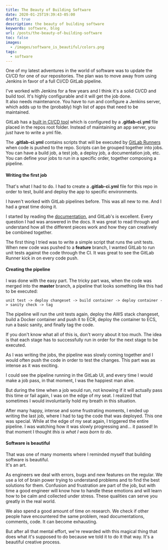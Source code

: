 ```yaml
---
title: The Beauty of Building Software
date: 2020-01-25T19:39:43-05:00
draft: true
description: the beauty of building software
keywords: software, blog
url: /posts/the-beauty-of-building-software
toc: false
images:
  - /images/software_is_beautiful/colors.png
tags:
  - software
---
```


One of my latest adventures in the world of software was to update the CI/CD for one of our repositories. The plan was to move away from using Jenkins in favor of a full CI/CD GitLab pipeline.

I've worked with Jenkins for a few years and I think it's a solid CI/CD and build tool. It's highly configurable and it will get the job done.  
It also needs maintenance. You have to run and configure a Jenkins server, which adds up to the (probably) high list of apps that need to be maintained.

GitLab has a [built in CI/CD tool](https://docs.gitlab.com/ee/ci/) which is configured by a **.gitlab-ci.yml** file placed in the repos root folder. Instead of maintaining an app server, you *just* have to write a yml file.

The **.gitlab-ci.yml** contains scripts that will be executed by [GitLab Runners](https://docs.gitlab.com/runner/) when code is pushed to the repo. Scripts can be grouped together into jobs. You can have a build job, a test job, a deploy job, a documentation job, etc. You can define your jobs to run in a specific order, together composing a pipeline.

#### Writing the first job

That's what I had to do. I had to create a **.gitlab-ci.yml** file for this repo in order to test, build and deploy the app to specific environments.

I haven't worked with GitLab pipelines before. This was all new to me. And I had a great time doing it.

I started by reading the [documentation](https://docs.gitlab.com/ee/ci/yaml/), and GitLab's is excellent. Every question I had was answered in the docs. It was great to read through and understand how all the different pieces work and how they can creatively be combined together.

The first thing I tried was to write a simple script that runs the unit tests. When new code was pushed to a **feature** branch, I wanted GitLab to run unit tests against the code through the CI. It was great to see the GitLab Runner kick in on every code push.

#### Creating the pipeline

I was done with the easy part. The tricky part was, when the code was merged into the **master** branch, a pipeline that looks something like this had to be executed:

```
unit test -> deploy changeset -> build container -> deploy container -> sanity check -> tag
```

The pipeline will run the unit tests again, deploy the AWS stack changeset, build a Docker container and push it to ECR, deploy the container to ECS, run a basic sanity, and finally tag the code.

If you don't know what all of this is, don't worry about it too much. The idea is that each stage has to successfully run in order for the next stage to be executed.

As I was writing the jobs, the pipeline was slowly coming together and I would often push the code in order to test the changes. This part was as intense as it was exciting.

I could see the pipeline running in the GitLab UI, and every time I would make a job pass, in that moment, I was the happiest man alive.

But during the time when a job would run, not knowing if it will actually pass this time or fail again, I was on the edge of my seat. I realized that sometimes I would involuntarily hold my breath in this situation.

After many happy, intense and some frustrating moments, I ended up writing the last job, where I had to tag the code that was deployed. This one was special. While at the edge of my seat again, I triggered the entire pipeline. I was watching how it was slowly progressing and... it passed! In that moment I thought *this is what I was born to do*.

#### Software is beautiful

That was one of many moments where I reminded myself that building software is beautiful.  
It's an art. 

As engineers we deal with errors, bugs and new features on the regular. We use a lot of brain power trying to understand problems and to find the best solutions for them. Confusion and frustration are part of the job, but with time a good engineer will know how to handle these emotions and will learn how to be calm and collected under stress. These qualities can serve you greatly in the real world.

We also spend a good amount of time on research. We check if other people have encountered the same problem, read documentations, comments, code. It can become exhausting.

But after all that mental effort, we're rewarded with this magical thing that does what it's supposed to do because we told it to do it that way. It's a beautiful creative process.
